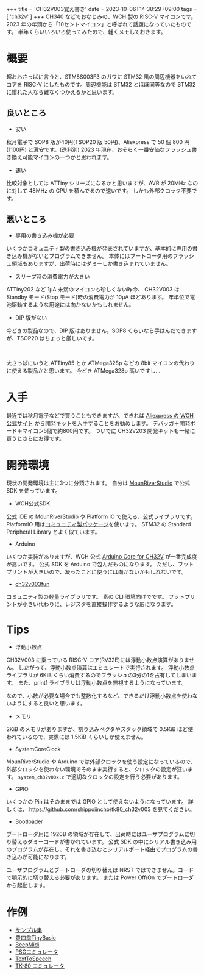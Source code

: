 +++
title = 'CH32V003覚え書き'
date = 2023-10-06T14:38:29+09:00
tags =  [ 'ch32v' ]
+++
CH340 などでおなじみの、WCH 製の RISC-V マイコンです。
2023 年の年頭から「10セントマイコン」と呼ばれて話題になっていたものです。
半年くらいいろいろ使ってみたので、軽くメモしておきます。

# 概要

超おおさっばに言うと、STM8S003F3 のガワに STM32 風の周辺機器をいれてコアを RISC-V にしたものです。周辺機能は STM32 とほぼ同等なので STM32 に慣れた人なら難なくつかえるかと思います。

## 良いところ

- 安い

秋月電子で SOP8 版が40円(TSOP20 版 50円)、Aliexpress で 50 個 800 円 (1100円) と激安です。(送料別)
2023 年現在、おそらく一番安価なフラッシュ書き換え可能マイコンの一つかと思われます。

- 速い

比較対象としては ATTiny シリーズになるかと思いますが、AVR が 20MHz なのに対して 48MHz の CPU を積んでるので速いです。
しかも外部クロック不要です。

## 悪いところ

- 専用の書き込み機が必要

いくつかコミュニティ製の書き込み機が発表されていますが、基本的に専用の書き込み機がないとプログラムできません。
本体にはブートローダ用のフラッシュ領域もありますが、出荷時にはダミーしか書き込まれていません。

- スリープ時の消費電力が大きい

ATTiny202 など 1μA 未満のマイコンも珍しくない昨今、
CH32V003 は Standby モード(Stop モード)時の消費電力が 10μA ほどあります。
年単位で電池駆動するような用途には向かないかもしれません。

- DIP 版がない

今どきの製品なので、DIP 版はありません。SOP8 くらいなら手はんだできますが、TSOP20 はちょっと厳しいです。

<br>

大さっぱにいうと ATTiny85 とか ATMega328p などの 8bit マイコンの代わりに使える製品かと思います。
今どき ATMega328p 高いですし…

# 入手

最近では秋月電子などで買うこともできますが、できれば 
[Aliexpress の WCH 公式サイト](https://ja.aliexpress.com/item/1005004895791296.html)
から開発キットを入手することをお勧めします。
デバッガ＋開発ボード＋マイコン5個で約800円です。
ついでに CH32V203 開発キットも一緒に買うとさらにお得です。

# 開発環境

現状の開発環境は主に3つに分類されます。
自分は [MounRiverStudio](http://www.mounriver.com/) で公式 SDK を使っています。

- WCH公式SDK

公式 IDE の MounRiverStudio や Platform IO で使える、公式ライブラリです。
PlatformIO 用は[コミュニティ製パッケージ](https://github.com/Community-PIO-CH32V/platform-ch32v)を使います。
STM32 の Standard Peripheral Library とよく似ています。

- Arduino

いくつか実装がありますが、WCH 公式
[Arduino Core for CH32V](https://github.com/openwch/arduino_core_ch32)
が一番完成度が高いです。
公式 SDK を Arduino で包んだものになります。
ただし、フットプリントが大きいので、凝ったことに使うには向かないかもしれないです。

- [ch32v003fun](funhttps://github.com/cnlohr/ch32v003fun)

コミュニティ製の軽量ライブラリです。
素の CLI 環境向けでです。
フットプリントが小さい代わりに、レジスタを直接操作するような形になります。

# Tips

- 浮動小数点

CH32V003 に乗っている RISC-V コア(RV32E)には浮動小数点演算がありません。
したがって、浮動小数点演算はエミュレートで実行されます。
浮動小数点ライブラリが 6KiB くらい消費するのでフラッシュの3分の1を占有してしまいます。
また、printf ライブラリは浮動小数点を無視するようになっています。<br>

なので、小数が必要な場合でも整数化するなど、できるだけ浮動小数点を使わないようにすると良いと思います。

- メモリ

2KiB のメモリがありますが、割り込みベクタやスタック領域で 0.5KiB ほど使われているので、実際には 1.5KiB くらいしか使えません。

- SystemCoreClock

MounRiverStudio や Arduino では外部クロックを使う設定になっているので、
外部クロックを使わない環境でそのまま実行すると、クロックの設定が狂います。
`system_ch32v00x.c` で適切なクロックの設定を行う必要があります。

- GPIO

いくつかの Pin はそのままでは GPIO として使えないようになっています。
詳しくは、 https://github.com/shippoiincho/tk80_ch32v003 を見てください。

- Bootloader

ブートローダ用に 1920B の領域が存在して、出荷時にはユーザプログラムに切り替えるダミーコードが書かれています。
公式 SDK の中にシリアル書き込み用のプログラムが存在し、それを書き込むとシリアルポート経由でプログラムの書き込みが可能になります。<br>

ユーザプログラムとブートローダの切り替えは NRST ではできません。コードで明示的に切り替える必要があります。
または Power Off/On でブートローダから起動します。

# 作例

- [サンプル集](https://github.com/shippoiincho/ch32v003examples)
- [豊四季TinyBasic](https://github.com/shippoiincho/TinyBASIC)
- [BeepMidi](https://github.com/shippoiincho/beepmidi)
- [PSGエミュレータ](https://github.com/shippoiincho/PSGemulator)
- [TextToSpeech](https://github.com/shippoiincho/TTS_CH32V)
- [TK-80 エミュレータ](https://github.com/shippoiincho/tk80_ch32v003)
